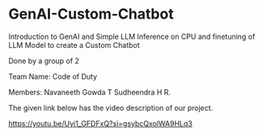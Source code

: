 # GenAI-Custom-Chatbot
Introduction to GenAI and Simple LLM Inference on CPU and finetuning of LLM Model to create a Custom Chatbot

Done by a group of 2

Team Name: Code of Duty

Members: Navaneeth Gowda T
        Sudheendra H R.
        
The given link below has the video description of our project.

https://youtu.be/Uyi1_GFDFxQ?si=gsybcQxolWA9HLq3
